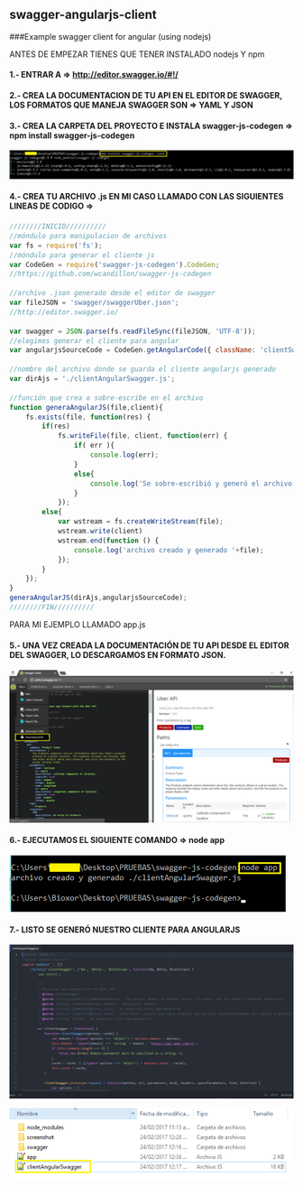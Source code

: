## swagger-angularjs-client
###Example swagger client for angular (using nodejs)

ANTES DE EMPEZAR TIENES QUE TENER INSTALADO nodejs Y npm

#### 1.- ENTRAR A => http://editor.swagger.io/#!/

#### 2.- CREA LA DOCUMENTACION DE TU API EN EL EDITOR DE SWAGGER, LOS FORMATOS QUE MANEJA SWAGGER SON => YAML Y JSON

#### 3.- CREA LA CARPETA DEL PROYECTO E INSTALA swagger-js-codegen => npm install swagger-js-codegen

![result firebug](https://github.com/CayetanoHerreraLuisRicardo/swagger-angularjs-client/blob/master/screenshot/2.png)

#### 4.- CREA TU ARCHIVO .js EN MI CASO LLAMADO CON LAS SIGUIENTES LINEAS DE CODIGO =>
```javascript
////////INICIO//////////
//móndulo para manipulacion de archivos
var fs = require('fs');
//móndulo para generar el cliente js
var CodeGen = require('swagger-js-codegen').CodeGen;
//https://github.com/wcandillon/swagger-js-codegen

//archivo .json generado desde el editor de swagger
var fileJSON = 'swagger/swaggerUber.json';
//http://editor.swagger.io/

var swagger = JSON.parse(fs.readFileSync(fileJSON, 'UTF-8'));
//elegimos generar el cliente para angular
var angularjsSourceCode = CodeGen.getAngularCode({ className: 'clientSwagger', swagger: swagger });

//nombre del archivo donde se guarda el cliente angularjs generado
var dirAjs = './clientAngularSwagger.js';

//función que crea o sobre-escribe en el archivo
function generaAngularJS(file,client){
	fs.exists(file, function(res) {
		if(res)
			fs.writeFile(file, client, function(err) {
				if( err ){
					console.log(err);
				}
				else{
					console.log('Se sobre-escribió y generó el archivo '+file);
				}
			});
		else{
			var wstream = fs.createWriteStream(file);
			wstream.write(client)
			wstream.end(function () {
				console.log('archivo creado y generado '+file); 
			});
		}
	});	
}
generaAngularJS(dirAjs,angularjsSourceCode);
////////FIN//////////
```
PARA MI EJEMPLO LLAMADO app.js

#### 5.- UNA VEZ CREADA LA DOCUMENTACIÓN DE TU API DESDE EL EDITOR DEL SWAGGER, LO DESCARGAMOS EN FORMATO JSON.

![download in json format](https://github.com/CayetanoHerreraLuisRicardo/swagger-angularjs-client/blob/master/screenshot/1.png)

#### 6.- EJECUTAMOS EL SIGUIENTE COMANDO => node app

![command](https://github.com/CayetanoHerreraLuisRicardo/swagger-angularjs-client/blob/master/screenshot/3.png)

#### 7.- LISTO SE GENERÓ NUESTRO CLIENTE PARA ANGULARJS

![code-angular](https://github.com/CayetanoHerreraLuisRicardo/swagger-angularjs-client/blob/master/screenshot/4.png)

![file-js-angular](https://github.com/CayetanoHerreraLuisRicardo/swagger-angularjs-client/blob/master/screenshot/5.png)

